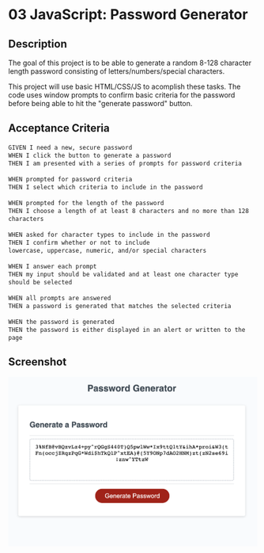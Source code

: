 # 03 JavaScript: Password Generator

## Description
The goal of this project is to be able to generate a random 8-128 character length password consisting of letters/numbers/special characters. 

This project will use basic HTML/CSS/JS to acomplish these tasks. The code uses window prompts to confirm basic criteria for the password before being able to hit the "generate password" button.

## Acceptance Criteria

```
GIVEN I need a new, secure password
WHEN I click the button to generate a password
THEN I am presented with a series of prompts for password criteria

WHEN prompted for password criteria
THEN I select which criteria to include in the password

WHEN prompted for the length of the password
THEN I choose a length of at least 8 characters and no more than 128 characters

WHEN asked for character types to include in the password
THEN I confirm whether or not to include 
lowercase, uppercase, numeric, and/or special characters

WHEN I answer each prompt
THEN my input should be validated and at least one character type should be selected

WHEN all prompts are answered
THEN a password is generated that matches the selected criteria

WHEN the password is generated
THEN the password is either displayed in an alert or written to the page
```
## Screenshot
![image](/assets/images/Screen%20Shot%202022-10-12%20at%202.18.04%20PM.png)